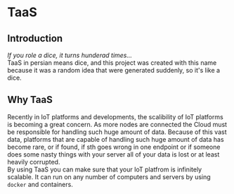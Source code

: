 # TaaS  
## Introduction  
*If you role a dice, it turns hunderad times...*  
TaaS in persian means dice, and this project was created with this name because it was a random idea that were generated suddenly, so it's like a dice.  
## Why TaaS  
Recently in IoT platforms and developments, the scalibility of IoT platforms is becoming a great concern. As more nodes are connected the Cloud must be responsible for handling such huge amount of data. Because of this vast data, platforms that are capable of handling such huge amount of data has become rare, or if found, if sth goes wrong in one endpoint or if someone does some nasty things with your server all of your data is lost or at least heavily corrupted.   
By using TaaS you can make sure that your IoT platfrom is infinitely scalable. It can run on any number of computers and servers by using ```docker``` and containers. 
